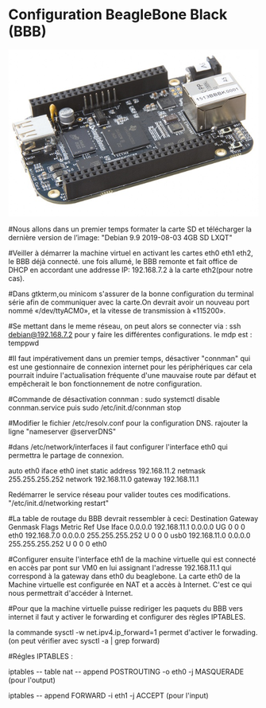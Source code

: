 # Configuration BeagleBone Black (BBB)

![alt Beaglebone](../images/bbb.jpg)

#Nous allons dans un premier temps formater la carte SD et  télécharger la dernière version de l’image: "Debian 9.9 2019-08-03 4GB SD LXQT" 

#Veiller à démarrer la machine virtuel en activant les cartes eth0 eth1 eth2, le BBB déjà connecté. une fois allumé, le BBB remonte et fait office de DHCP en accordant une addresse IP: 192.168.7.2 à la carte eth2(pour notre cas). 

#Dans  gtkterm,ou minicom  s'assurer de la bonne configuration du terminal série  afin  de  communiquer  avec  la  carte.On devrait avoir un nouveau port nommé «/dev/ttyACM0», et la  vitesse  de  transmission  à  «115200».

#Se mettant dans le meme réseau, on peut alors se connecter via : ssh debian@192.168.7.2 pour y faire les différentes configurations. le mdp est : temppwd

#Il faut impérativement dans un premier temps, désactiver "connman" qui est une gestionnaire de connexion internet pour les périphériques car cela pourrait induire l'actualisation fréquente d'une mauvaise route par défaut et empêcherait le bon fonctionnement de notre configuration.

#Commande de désactivation connman : sudo systemctl disable connman.service  puis sudo /etc/init.d/connman stop

#Modifier le fichier /etc/resolv.conf pour la configuration DNS. rajouter la ligne "nameserver @serverDNS"

#dans  /etc/network/interfaces il faut configurer l'interface eth0 qui permettra le partage de connexion. 

auto eth0
iface eth0 inet static
    address 192.168.11.2
    netmask 255.255.255.252
    network 192.168.11.0
    gateway 192.168.11.1 
    
 Redémarrer le service réseau pour valider toutes ces modifications. "/etc/init.d/networking restart"

#La table de routage du BBB devrait ressembler à ceci:
Destination     Gateway         Genmask         Flags Metric Ref    Use Iface
0.0.0.0         192.168.11.1    0.0.0.0         UG    0      0        0 eth0
192.168.7.0     0.0.0.0         255.255.255.252 U     0      0        0 usb0
192.168.11.0    0.0.0.0         255.255.255.252 U     0      0        0 eth0

#Configurer ensuite l'interface eth1 de la machine virtuelle qui est connecté en accès par pont sur VM0 en lui assignant l'adresse 192.168.11.1 qui correspond à la gateway dans eth0 du beaglebone. La carte eth0 de la Machine virtuelle est configurée en NAT et a accès à Internet. C'est ce qui nous permettrait d'accéder à Internet. 

#Pour que la machine virtuelle puisse rediriger les paquets du BBB vers internet il faut y activer le forwarding et configurer des règles IPTABLES.
 
 la commande sysctl -w net.ipv4.ip_forward=1 permet d'activer le forwading. (on peut vérifier avec sysctl -a | grep forward)
 
 #Régles IPTABLES : 
 
  iptables -- table nat -- append POSTROUTING -o eth0 -j MASQUERADE  (pour l'output)
  
  iptables -- append FORWARD -i eth1 -j ACCEPT (pour l'input)






